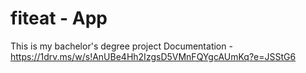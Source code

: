 # fiteat - App
This is my bachelor's degree project
Documentation - https://1drv.ms/w/s!AnUBe4Hh2IzgsD5VMnFQYgcAUmKq?e=JSStG6
